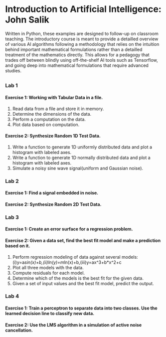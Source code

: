 # Introduction to Artificial Intelligence: John Salik
Written in Python, these examples are designed to follow-up on classroom teaching.  The introductory course is meant to provide a detailled overview of various AI algorithms following a methodology that relies on the intuition behind important mathematical formulations rather than a detailled treatment of the mathematics directly.  This allows for a pedagogy that trades off between blindly using off-the-shelf AI tools such as Tensorflow, and going deep into mathematical formulations that require advanced studies.
## 

### Lab 1
#### Exercise 1: Working with Tabular Data in a file.
1. Read data from a file and store it in memory.
2. Determine the dimensions of the data.
3. Perform a computation on the data.
4. Plot data based on computation.
#### Exercise 2: Synthesize Random 1D Test Data.
1. Write a function to generate 1D uniformly distributed data and plot a histogram with labeled axes.
2. Write a function to generate 1D normally distributed data and plot a histogram with labeled axes.
3. Simulate a noisy sine wave signal(uniform and Gaussian noise).
### Lab 2 
#### Exercise 1: Find a signal embedded in noise.


#### Exercise 2: Synthesize Random 2D Test Data.
### Lab 3
#### Exercise 1: Create an error surface for a regression problem.
#### Exercise 2: Given a data set, find the best fit model and make a prediction based on it.
1. Perform regression modeling of data against several models: (i)y=a*sin(x)+b,(ii)ln(y)=m*ln(x)+b,(iii)y=ax^3+b*x^2+c
2. Plot all three models with the data.
3. Compute residuals for each model.
4. Determine which of the models is the best fit for the given data.
5. Given a set of input values and the best fit model, predict the output.
### Lab 4
#### Exercise 1: Train a perceptron to separate data into two classes.  Use the learned decision line to classify new data.
#### Exercise 2: Use the LMS algorithm in a simulation of active noise cancellation.
